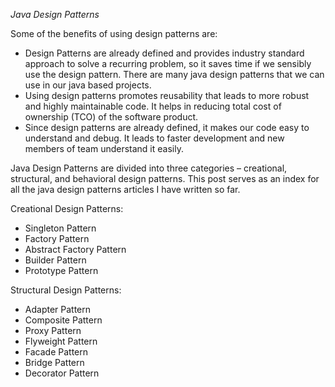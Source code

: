*Java Design Patterns*

Some of the benefits of using design patterns are:

- Design Patterns are already defined and provides industry standard approach to solve a recurring problem, so it saves time if we sensibly use the design pattern. There are many java design patterns that we can use in our java based projects.
- Using design patterns promotes reusability that leads to more robust and highly maintainable code. It helps in reducing total cost of ownership (TCO) of the software product.
- Since design patterns are already defined, it makes our code easy to understand and debug. It leads to faster development and new members of team understand it easily.

Java Design Patterns are divided into three categories – creational, structural, and behavioral design patterns. This post serves as an index for all the java design patterns articles I have written so far.

Creational Design Patterns:
- Singleton Pattern
- Factory Pattern
- Abstract Factory Pattern
- Builder Pattern
- Prototype Pattern

Structural Design Patterns:
- Adapter Pattern
- Composite Pattern
- Proxy Pattern
- Flyweight Pattern
- Facade Pattern
- Bridge Pattern
- Decorator Pattern